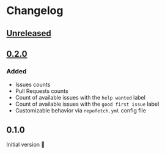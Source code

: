 # Changelog

## [Unreleased]

## [0.2.0]

### Added

- Issues counts
- Pull Requests counts
- Count of available issues with the `help wanted` label
- Count of available issues with the `good first issue` label
- Customizable behavior via `repofetch.yml` config file

## 0.1.0
Initial version :tada:

[Unreleased]: https://github.com/spenserblack/repofetch/compare/v0.2.0...HEAD
[0.2.0]: https://github.com/spenserblack/repofetch/compare/v0.1.0...v0.2.0
